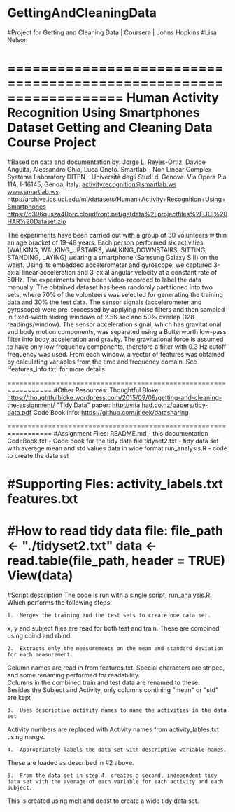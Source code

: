 # GettingAndCleaningData
#Project for Getting and Cleaning Data | Coursera | Johns Hopkins
#Lisa Nelson 

==================================================================
Human Activity Recognition Using Smartphones Dataset
Getting and Cleaning Data Course Project
==================================================================
#Based on data and documentation by: 
  Jorge L. Reyes-Ortiz, Davide Anguita, Alessandro Ghio, Luca Oneto.
  Smartlab - Non Linear Complex Systems Laboratory
  DITEN - Università degli Studi di Genova.
  Via Opera Pia 11A, I-16145, Genoa, Italy.
  activityrecognition@smartlab.ws
  www.smartlab.ws
  http://archive.ics.uci.edu/ml/datasets/Human+Activity+Recognition+Using+Smartphones
  https://d396qusza40orc.cloudfront.net/getdata%2Fprojectfiles%2FUCI%20HAR%20Dataset.zip
 
   The experiments have been carried out with a group of 30 volunteers within an age bracket of 19-48 years. Each person performed six activities (WALKING, WALKING_UPSTAIRS, WALKING_DOWNSTAIRS, SITTING, STANDING, LAYING) wearing a smartphone (Samsung Galaxy S II) on the waist. Using its embedded accelerometer and gyroscope, we captured 3-axial linear acceleration and 3-axial angular velocity at a constant rate of 50Hz. The experiments have been video-recorded to label the data manually. The obtained dataset has been randomly partitioned into two sets, where 70% of the volunteers was selected for generating the training data and 30% the test data. 
   The sensor signals (accelerometer and gyroscope) were pre-processed by applying noise filters and then sampled in fixed-width sliding windows of 2.56 sec and 50% overlap (128 readings/window). The sensor acceleration signal, which has gravitational and body motion components, was separated using a Butterworth low-pass filter into body acceleration and gravity. The gravitational force is assumed to have only low frequency components, therefore a filter with 0.3 Hz cutoff frequency was used. From each window, a vector of features was obtained by calculating variables from the time and frequency domain. See 'features_info.txt' for more details. 

=================================================================
#Other Resources:
  Thoughtful Bloke: 	https://thoughtfulbloke.wordpress.com/2015/09/09/getting-and-cleaning-the-assignment/
  "Tidy Data" paper: 	http://vita.had.co.nz/papers/tidy-data.pdf
  Code Book info: 		https://github.com/jtleek/datasharing
   
=================================================================
#Assignment Files:
	README.md      - this documentation
	CodeBook.txt   - Code book for the tidy data file
	tidyset2.txt   - tidy data set with average mean and std values data in wide format
	run_analysis.R - code to create the data set  

#Supporting Fles:
  activity_labels.txt
  features.txt  
=====================================================================
#How to read tidy data file: 
  file_path <- "./tidyset2.txt"
  data <- read.table(file_path, header = TRUE) 
  View(data)
======================================================================
#Script description 
The code is run with a single script, run_analysis.R.  Which performs the following steps:

    1.  Merges the training and the test sets to create one data set.
x, y and subject files are read for both test and train.  These are combined using cbind and rbind.
	
    2.  Extracts only the measurements on the mean and standard deviation for each measurement.
Column names are read in from features.txt.  Special characters are striped, and some renaming performed for readability.  
Columns in the combined train and test data are renamed to these.  
Besides the Subject and Activity, only columns contining "mean" or "std" are kept
	
    3.  Uses descriptive activity names to name the activities in the data set
Activity numbers are replaced with Activity names from activity_lables.txt using merge.  

    4.  Appropriately labels the data set with descriptive variable names.
These are loaded as described in #2 above.  	
	
    5.  From the data set in step 4, creates a second, independent tidy data set with the average of each variable for each activity and each subject.
This is created using melt and dcast to create a wide tidy data set.  
